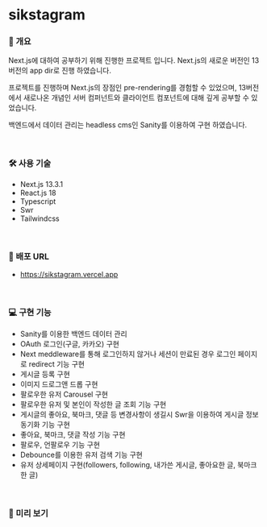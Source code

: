 # sikstagram
### 📑 개요
Next.js에 대하여 공부하기 위해 진행한 프로젝트 입니다. Next.js의 새로운 버전인 13버전의 app dir로 진행 하였습니다.

프로젝트를 진행하며 Next.js의 장점인 pre-rendering를 경험할 수 있었으며, 13버전에서 새로나온 개념인 서버 컴퍼넌트와 클라이언트 컴포넌트에 대해 깊게 공부할 수 있었습니다.

백엔드에서 데이터 관리는 headless cms인 Sanity를 이용하여 구현 하였습니다.

<br>

### 🛠️ 사용 기술
- Next.js 13.3.1
- React.js 18
- Typescript
- Swr
- Tailwindcss
<br>

### 🔗 배포 URL
- https://sikstagram.vercel.app
<br>

### 💻 구현 기능
- Sanity를 이용한 백엔드 데이터 관리
- OAuth 로그인(구글, 카카오) 구현
- Next meddleware를 통해 로그인하지 않거나 세션이 만료된 경우 로그인 페이지로 redirect 기능 구현
- 게시글 등록 구현
- 이미지 드로그앤 드롭 구현
- 팔로우한 유저 Carousel 구현
- 팔로우한 유저 및 본인이 작성한 글 조회 기능 구현
- 게시글의 좋아요, 북마크, 댓글 등 변경사항이 생길시 Swr을 이용하여 게시글 정보 동기화 기능 구현
- 좋아요, 북마크, 댓글 작성 기능 구현
- 팔로우, 언팔로우 기능 구현
- Debounce를 이용한 유저 검색 기능 구현
- 유저 상세페이지 구현(followers, following, 내가쓴 게시글, 좋아요한 글, 북마크한 글)
<br>

### 🚀 미리 보기
